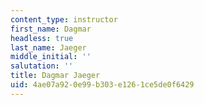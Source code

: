 ```yaml
---
content_type: instructor
first_name: Dagmar
headless: true
last_name: Jaeger
middle_initial: ''
salutation: ''
title: Dagmar Jaeger
uid: 4ae07a92-0e99-b303-e126-1ce5de0f6429
---
```

